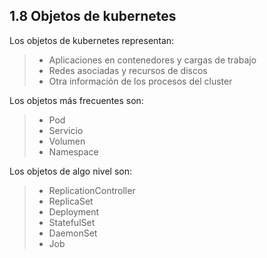 ## 1.8 Objetos de kubernetes

Los objetos de kubernetes representan:

> -   Aplicaciones en contenedores y cargas de trabajo
> -   Redes asociadas y recursos de discos
> -   Otra información de los procesos del cluster

Los objetos más frecuentes son:

> -   Pod
> -   Servicio
> -   Volumen
> -   Namespace

Los objetos de algo nivel son:

> -   ReplicationController
> -   ReplicaSet
> -   Deployment
> -   StatefulSet
> -   DaemonSet
> -   Job

